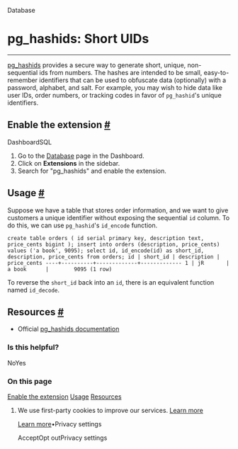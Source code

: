 Database

# pg\_hashids: Short UIDs

* * *

[pg\_hashids](https://github.com/iCyberon/pg_hashids) provides a secure way to generate short, unique, non-sequential ids from numbers. The hashes are intended to be small, easy-to-remember identifiers that can be used to obfuscate data (optionally) with a password, alphabet, and salt. For example, you may wish to hide data like user IDs, order numbers, or tracking codes in favor of `pg_hashid`'s unique identifiers.

## Enable the extension [\#](https://supabase.com/docs/guides/database/extensions/pg_hashids\#enable-the-extension)

DashboardSQL

1. Go to the [Database](https://supabase.com/dashboard/project/_/database/tables) page in the Dashboard.
2. Click on **Extensions** in the sidebar.
3. Search for "pg\_hashids" and enable the extension.

## Usage [\#](https://supabase.com/docs/guides/database/extensions/pg_hashids\#usage)

Suppose we have a table that stores order information, and we want to give customers a unique identifier without exposing the sequential `id` column. To do this, we can use `pg_hashid`'s `id_encode` function.

`
create table orders (
id serial primary key,
description text,
price_cents bigint
);
insert into orders (description, price_cents)
values ('a book', 9095);
select
id,
id_encode(id) as short_id,
description,
price_cents
from
orders;
id | short_id | description | price_cents
----+----------+-------------+-------------
1 | jR       | a book      |        9095
(1 row)
`

To reverse the `short_id` back into an `id`, there is an equivalent function named `id_decode`.

## Resources [\#](https://supabase.com/docs/guides/database/extensions/pg_hashids\#resources)

- Official [pg\_hashids documentation](https://github.com/iCyberon/pg_hashids)

### Is this helpful?

NoYes

### On this page

[Enable the extension](https://supabase.com/docs/guides/database/extensions/pg_hashids#enable-the-extension) [Usage](https://supabase.com/docs/guides/database/extensions/pg_hashids#usage) [Resources](https://supabase.com/docs/guides/database/extensions/pg_hashids#resources)

1. We use first-party cookies to improve our services. [Learn more](https://supabase.com/privacy#8-cookies-and-similar-technologies-used-on-our-european-services)



   [Learn more](https://supabase.com/privacy#8-cookies-and-similar-technologies-used-on-our-european-services)•Privacy settings





   AcceptOpt outPrivacy settings